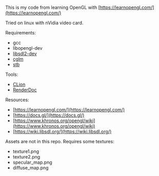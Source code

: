 This is my code from learning OpenGL with [https://learnopengl.com/](https://learnopengl.com/)

Tried on linux with nVidia video card.

Requirements:

- gcc
- libopengl-dev
- [libsdl2-dev](https://www.libsdl.org/)
- [cglm](https://github.com/recp/cglm)
- [stb](https://github.com/nothings/stb)

Tools:

- [CLion](https://www.jetbrains.com/clion/)
- [RenderDoc](https://renderdoc.org/)

Resources:

- [https://learnopengl.com/](https://learnopengl.com/)
- [https://docs.gl/](https://docs.gl/)
- [https://www.khronos.org/opengl/wiki](https://www.khronos.org/opengl/wiki)
- [https://wiki.libsdl.org/](https://wiki.libsdl.org/)

Assets are not in this repo. Requires some textures:

- texture1.png
- texture2.png
- specular_map.png
- diffuse_map.png
